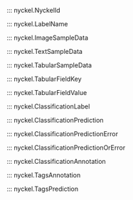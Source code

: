 ::: nyckel.NyckelId

::: nyckel.LabelName

::: nyckel.ImageSampleData

::: nyckel.TextSampleData

::: nyckel.TabularSampleData

::: nyckel.TabularFieldKey

::: nyckel.TabularFieldValue

::: nyckel.ClassificationLabel

::: nyckel.ClassificationPrediction

::: nyckel.ClassificationPredictionError

::: nyckel.ClassificationPredictionOrError

::: nyckel.ClassificationAnnotation

::: nyckel.TagsAnnotation

::: nyckel.TagsPrediction
